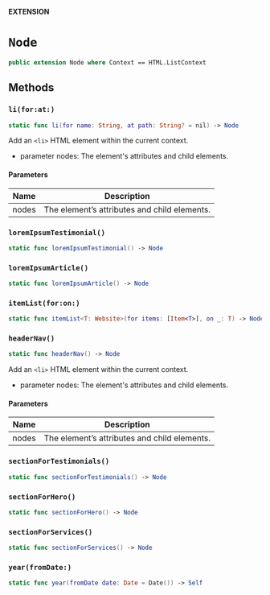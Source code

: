 **EXTENSION**

# `Node`
```swift
public extension Node where Context == HTML.ListContext
```

## Methods
### `li(for:at:)`

```swift
static func li(for name: String, at path: String? = nil) -> Node
```

Add an `<li>` HTML element within the current context.
- parameter nodes: The element's attributes and child elements.

#### Parameters

| Name | Description |
| ---- | ----------- |
| nodes | The element’s attributes and child elements. |

### `loremIpsumTestimonial()`

```swift
static func loremIpsumTestimonial() -> Node
```

### `loremIpsumArticle()`

```swift
static func loremIpsumArticle() -> Node
```

### `itemList(for:on:)`

```swift
static func itemList<T: Website>(for items: [Item<T>], on _: T) -> Node
```

### `headerNav()`

```swift
static func headerNav() -> Node
```

Add an `<li>` HTML element within the current context.
- parameter nodes: The element's attributes and child elements.

#### Parameters

| Name | Description |
| ---- | ----------- |
| nodes | The element’s attributes and child elements. |

### `sectionForTestimonials()`

```swift
static func sectionForTestimonials() -> Node
```

### `sectionForHero()`

```swift
static func sectionForHero() -> Node
```

### `sectionForServices()`

```swift
static func sectionForServices() -> Node
```

### `year(fromDate:)`

```swift
static func year(fromDate date: Date = Date()) -> Self
```
